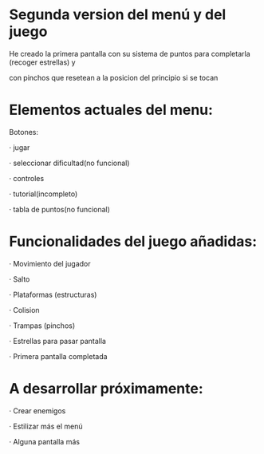 # Segunda version del menú y del juego

He creado la primera pantalla con su sistema de puntos para completarla (recoger estrellas) y 

con pinchos que resetean a la posicion del principio si se tocan

# Elementos actuales del menu:
Botones:

 · jugar
	
 · seleccionar dificultad(no funcional)
 
 · controles
 
 · tutorial(incompleto)
 
 · tabla de puntos(no funcional)

# Funcionalidades del juego añadidas:
 · Movimiento del jugador
 
 · Salto

 · Plataformas (estructuras)

 · Colision

 · Trampas (pinchos)

 · Estrellas para pasar pantalla

 · Primera pantalla completada

# A desarrollar próximamente:
 · Crear enemigos

 · Estilizar más el menú

 · Alguna pantalla más
